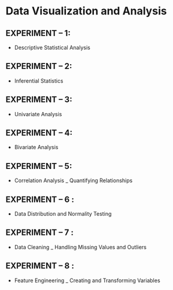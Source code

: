 # Data Visualization and Analysis

## EXPERIMENT – 1:
- Descriptive Statistical Analysis

## EXPERIMENT – 2:
- Inferential Statistics

## EXPERIMENT – 3:
- Univariate Analysis

## EXPERIMENT – 4:
- Bivariate Analysis

## EXPERIMENT – 5:
- Correlation Analysis _ Quantifying Relationships

## EXPERIMENT – 6 :
- Data Distribution and Normality Testing

## EXPERIMENT – 7 :
- Data Cleaning _ Handling Missing Values and Outliers

## EXPERIMENT – 8 :
- Feature Engineering _ Creating and Transforming Variables
